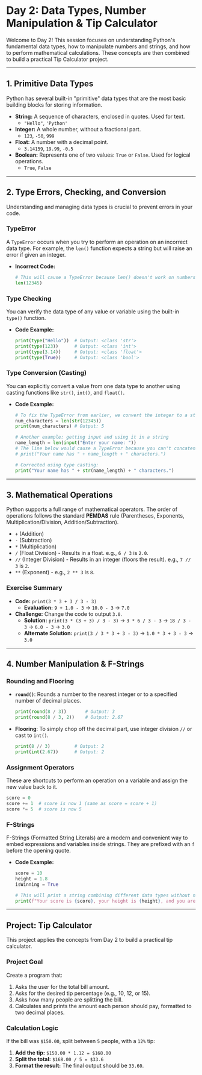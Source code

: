 # Day 2: Data Types, Number Manipulation & Tip Calculator

Welcome to Day 2! This session focuses on understanding Python's fundamental data types, how to manipulate numbers and strings, and how to perform mathematical calculations. These concepts are then combined to build a practical Tip Calculator project.

---

## 1. Primitive Data Types

Python has several built-in "primitive" data types that are the most basic building blocks for storing information.

-   **String:** A sequence of characters, enclosed in quotes. Used for text.
    -   `"Hello"`, `'Python'`
-   **Integer:** A whole number, without a fractional part.
    -   `123`, `-50`, `999`
-   **Float:** A number with a decimal point.
    -   `3.14159`, `19.99`, `-0.5`
-   **Boolean:** Represents one of two values: `True` or `False`. Used for logical operations.
    -   `True`, `False`

---

## 2. Type Errors, Checking, and Conversion

Understanding and managing data types is crucial to prevent errors in your code.

### TypeError
A `TypeError` occurs when you try to perform an operation on an incorrect data type. For example, the `len()` function expects a string but will raise an error if given an integer.

-   **Incorrect Code:**
    ```python
    # This will cause a TypeError because len() doesn't work on numbers.
    len(12345)
    ```

### Type Checking
You can verify the data type of any value or variable using the built-in `type()` function.

-   **Code Example:**
    ```python
    print(type("Hello"))  # Output: <class 'str'>
    print(type(123))      # Output: <class 'int'>
    print(type(3.14))     # Output: <class 'float'>
    print(type(True))     # Output: <class 'bool'>
    ```

### Type Conversion (Casting)
You can explicitly convert a value from one data type to another using casting functions like `str()`, `int()`, and `float()`.

-   **Code Example:**
    ```python
    # To fix the TypeError from earlier, we convert the integer to a string first.
    num_characters = len(str(12345))
    print(num_characters) # Output: 5

    # Another example: getting input and using it in a string
    name_length = len(input("Enter your name: "))
    # The line below would cause a TypeError because you can't concatenate a string with an integer.
    # print("Your name has " + name_length + " characters.")

    # Corrected using type casting:
    print("Your name has " + str(name_length) + " characters.")
    ```

---

## 3. Mathematical Operations

Python supports a full range of mathematical operators. The order of operations follows the standard **PEMDAS** rule (Parentheses, Exponents, Multiplication/Division, Addition/Subtraction).

-   `+` (Addition)
-   `-` (Subtraction)
-   `*` (Multiplication)
-   `/` (Float Division) - Results in a float. e.g., `6 / 3` is `2.0`.
-   `//` (Integer Division) - Results in an integer (floors the result). e.g., `7 // 3` is `2`.
-   `**` (Exponent) - e.g., `2 ** 3` is `8`.

### Exercise Summary
- **Code:** `print(3 * 3 + 3 / 3 - 3)`
  - **Evaluation:** `9 + 1.0 - 3` -> `10.0 - 3` -> `7.0`
- **Challenge:** Change the code to output `3.0`.
  - **Solution:** `print(3 * (3 + 3) / 3 - 3)` -> `3 * 6 / 3 - 3` -> `18 / 3 - 3` -> `6.0 - 3` -> `3.0`
  - **Alternate Solution:** `print(3 / 3 * 3 + 3 - 3)` -> `1.0 * 3 + 3 - 3` -> `3.0`

---

## 4. Number Manipulation & F-Strings

### Rounding and Flooring
-   **`round()`**: Rounds a number to the nearest integer or to a specified number of decimal places.
    ```python
    print(round(8 / 3))       # Output: 3
    print(round(8 / 3, 2))    # Output: 2.67
    ```
-   **Flooring**: To simply chop off the decimal part, use integer division `//` or cast to `int()`.
    ```python
    print(8 // 3)         # Output: 2
    print(int(2.67))      # Output: 2
    ```

### Assignment Operators
These are shortcuts to perform an operation on a variable and assign the new value back to it.
```python
score = 0
score += 1  # score is now 1 (same as score = score + 1)
score *= 5  # score is now 5
```

### F-Strings
F-Strings (Formatted String Literals) are a modern and convenient way to embed expressions and variables inside strings. They are prefixed with an `f` before the opening quote.

- **Code Example:**
  ```python
  score = 10
  height = 1.8
  isWinning = True

  # This will print a string combining different data types without needing to cast.
  print(f"Your score is {score}, your height is {height}, and you are winning is {isWinning}")
  ```

---

## Project: Tip Calculator

This project applies the concepts from Day 2 to build a practical tip calculator.

### Project Goal
Create a program that:
1.  Asks the user for the total bill amount.
2.  Asks for the desired tip percentage (e.g., 10, 12, or 15).
3.  Asks how many people are splitting the bill.
4.  Calculates and prints the amount each person should pay, formatted to two decimal places.

### Calculation Logic
If the bill was `$150.00`, split between `5` people, with a `12%` tip:
1.  **Add the tip:** `$150.00 * 1.12 = $168.00`
2.  **Split the total:** `$168.00 / 5 = $33.6`
3.  **Format the result:** The final output should be `33.60`.
